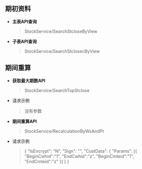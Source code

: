 ## 期初资料

+ <b>主表API<kbd>查询</kbd></b>

  > StockService/SearchStcloseByView

+ <b>子表API<kbd>查询</kbd></b>

  > StockService/SearchStclosecByView

## 期间重算

+ <b>获取最大期数API</b>

  > StockService/SearchTopStclose

+ 请求示例

  > 没有参数



+ <b>期间重算API</b>

  > StockService/RecalculationByWsAndPt

+ 请求示例

  > {
  > 	"IsEncrypt": "N",
  > 	"Sign": "",
  > 	"CustData": {
  > 		"Params": [{
  > 			"BeginCwhid":"1",
  > 			"EndCwhid":"z",
  > 			"BeginCmteid":"1",
  > 			"EndCmteid":"z"
  > 		}]
  > 	}
  > }